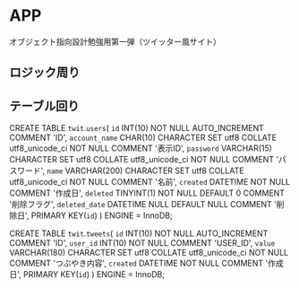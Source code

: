 # APP

オブジェクト指向設計勉強用第一弾（ツイッター風サイト）


## ロジック周り

## テーブル回り

CREATE TABLE `twit`.`users`(
    `id` INT(10) NOT NULL AUTO_INCREMENT COMMENT 'ID',
    `account_name` CHAR(10) CHARACTER
SET
    utf8 COLLATE utf8_unicode_ci NOT NULL COMMENT '表示ID',
    `password` VARCHAR(15) CHARACTER
SET
    utf8 COLLATE utf8_unicode_ci NOT NULL COMMENT 'パスワード',
    `name` VARCHAR(200) CHARACTER
SET
    utf8 COLLATE utf8_unicode_ci NOT NULL COMMENT '名前',
    `created` DATETIME NOT NULL COMMENT '作成日',
    `deleted` TINYINT(1) NOT NULL DEFAULT 0 COMMENT '削除フラグ',
    `deleted_date` DATETIME NULL DEFAULT NULL COMMENT '削除日',
    PRIMARY KEY(`id`)
) ENGINE = InnoDB;

CREATE TABLE `twit`.`tweets`(
    `id` INT(10) NOT NULL AUTO_INCREMENT COMMENT 'ID',
    `user_id` INT(10) NOT NULL COMMENT 'USER_ID',
    `value` VARCHAR(180) CHARACTER
SET
    utf8 COLLATE utf8_unicode_ci NOT NULL COMMENT 'つぶやき内容',
    `created` DATETIME NOT NULL COMMENT '作成日',
    PRIMARY KEY(`id`)
) ENGINE = InnoDB;
